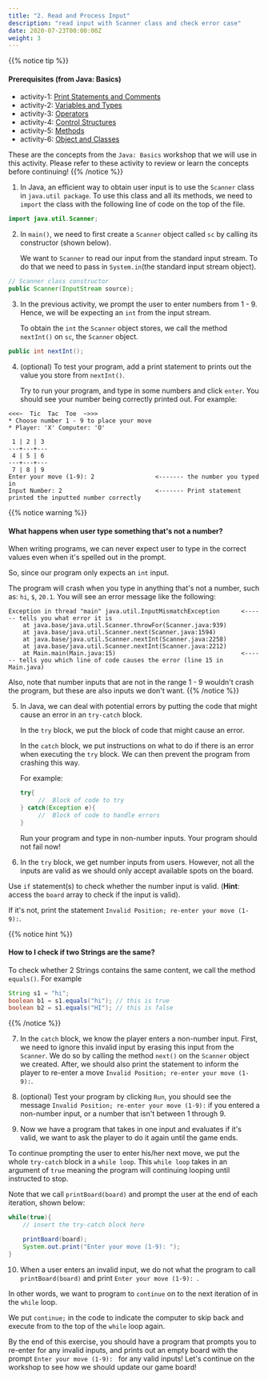 ```yaml
---
title: "2. Read and Process Input"
description: "read input with Scanner class and check error case"
date: 2020-07-23T00:00:00Z
weight: 3
---
```


{{% notice tip %}}
#### Prerequisites (from Java: Basics) 
- activity-1: <a href="../../java-basics/activity-1" target="_blank">Print Statements and Comments</a>
- activity-2: <a href="../../java-basics/activity-2" target="_blank">Variables and Types</a>
- activity-3: <a href="../../java-basics/activity-3" target="_blank">Operators</a>
- activity-4: <a href="../../java-basics/activity-4" target="_blank">Control Structures</a>
- activity-5: <a href="../../java-basics/activity-5" target="_blank">Methods</a>
- activity-6: <a href="../../java-basics/activity-6" target="_blank">Object and Classes</a>

These are the concepts from the `Java: Basics` workshop that we will use in this activity. Please refer to these activity to review or learn the concepts before continuing!
{{% /notice %}}

1. In Java, an efficient way to obtain user input is to use the `Scanner` class in `java.util package`. To use this class and all its methods, we need to `import` the class with the following line of code on the top of the file.
```java
import java.util.Scanner;
``` 

2. In `main()`, we need to first create a `Scanner` object called `sc` by calling its constructor (shown below).

   We want to `Scanner` to read our input from the standard input stream. To do that we need to pass in `System.in`(the standard input stream object).
```java
// Scanner class constructor
public Scanner(InputStream source);
```

3. In the previous activity, we prompt the user to enter numbers from 1 - 9. Hence, we will be expecting an `int` from the input stream. 
   
   To obtain the `int` the `Scanner` object stores, we call the method `nextInt()` on `sc`, the `Scanner` object.
```java
public int nextInt();
```

4. (optional) To test your program, add a print statement to prints out the value you store from `nextInt()`. 

   Try to run your program, and type in some numbers and click `enter`. You should see your number being correctly printed out. For example: 

```
<<<~  Tic  Tac  Toe  ~>>>
* Choose number 1 - 9 to place your move
* Player: 'X' Computer: 'O'

 1 | 2 | 3 
---+---+---
 4 | 5 | 6 
---+---+---
 7 | 8 | 9 
Enter your move (1-9): 2                 <------- the number you typed in
Input Number: 2                          <------- Print statement printed the inputted number correctly
```

{{% notice warning %}}
#### What happens when user type something that's not a number?
When writing programs, we can never expect user to type in the correct values even when it's spelled out in the prompt.

So, since our program only expects an `int` input. 

The program will crash when you type in anything that's not a number, such as: `hi`, `$`, `20.1`. You will see an error message like the following:
```
Exception in thread "main" java.util.InputMismatchException      <------ tells you what error it is
    at java.base/java.util.Scanner.throwFor(Scanner.java:939)
    at java.base/java.util.Scanner.next(Scanner.java:1594)
    at java.base/java.util.Scanner.nextInt(Scanner.java:2258)
    at java.base/java.util.Scanner.nextInt(Scanner.java:2212)
    at Main.main(Main.java:15)                                   <------ tells you which line of code causes the error (line 15 in Main.java)
```
Also, note that number inputs that are not in the range 1 - 9 wouldn't crash the program, but these are also inputs we don't want.
{{% /notice %}}

5. In Java, we can deal with potential errors by putting the code that might cause an error in an `try-catch` block. 

   In the `try` block, we put the block of code that might cause an error.

   In the `catch` block, we put instructions on what to do if there is an error when executing the `try` block. We can then prevent the program from crashing this way.

   For example:
   ```java
   try{
        //  Block of code to try
   } catch(Exception e){
        //  Block of code to handle errors
   }
   ```
   Run your program and type in non-number inputs. Your program should not fail now!

6. In the `try` block, we get number inputs from users. However, not all the inputs are valid as we should only accept available spots on the board.

Use `if` statement(s) to check whether the number input is valid. (**Hint**: access the `board` array to check if the input is valid).

If it's not, print the statement `Invalid Position; re-enter your move (1-9):`.

{{% notice hint %}}
#### How to I check if two Strings are the same?
To check whether 2 Strings contains the same content, we call the method `equals()`. For example

```java
String s1 = "hi";
boolean b1 = s1.equals("hi"); // this is true
boolean b2 = s1.equals("HI"); // this is false
```
{{% /notice %}}

7. In the `catch` block, we know the player enters a non-number input. First, we need to ignore this invalid input by erasing this input from the `Scanner`. We do so by calling the method `next()` on the `Scanner` object we created. After, we should also print the statement to inform the player to re-enter a move `Invalid Position; re-enter your move (1-9):`.

8. (optional) Test your program by clicking `Run`, you should see the message `Invalid Position; re-enter your move (1-9):` if you entered a non-number input, or a number that isn't between 1 through 9.

9. Now we have a program that takes in one input and evaluates if it's valid, we want to ask the player to do it again until the game ends.

To continue prompting the user to enter his/her next move, we put the whole `try-catch` block in a `while loop`. This `while loop` takes in an argument of `true` meaning the program will continuing looping until instructed to stop. 

Note that we call `printBoard(board)` and prompt the user at the end of each iteration, shown below:
```java
while(true){
    // insert the try-catch block here

    printBoard(board);
    System.out.print("Enter your move (1-9): "); 
}
```

10. When a user enters an invalid input, we do not what the program to call `printBoard(board)` and print `Enter your move (1-9): `. 

In other words, we want to program to `continue` on to the next iteration of in the `while` loop. 


We put `continue;` in the code to indicate the computer to skip back and execute from to the top of the `while` loop again.

By the end of this exercise, you should have a program that prompts you to re-enter for any invalid inputs, and prints out an empty board with the prompt `Enter your move (1-9): ` for any valid inputs! Let's continue on the workshop to see how we should update our game board!